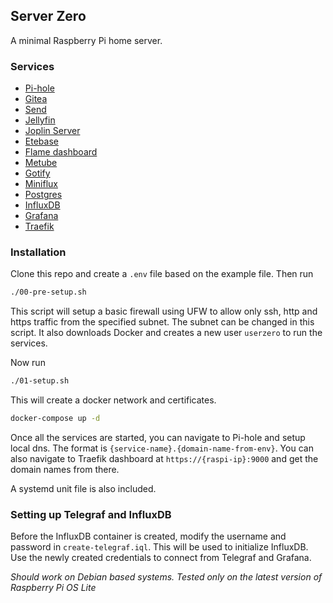 ## Server Zero
A minimal Raspberry Pi home server.

### Services
- [Pi-hole](https://github.com/pi-hole/pi-hole)
- [Gitea](https://github.com/go-gitea/gitea)
- [Send](https://github.com/timvisee/send)
- [Jellyfin](https://github.com/linuxserver/docker-jellyfin)
- [Joplin Server](https://github.com/cvhariharan/joplin-server)
- [Etebase](https://github.com/cvhariharan/etebase)
- [Flame dashboard](https://github.com/pawelmalak/flame)
- [Metube](https://github.com/alexta69/metube)
- [Gotify](https://github.com/gotify/server)
- [Miniflux](https://github.com/miniflux/v2)
- [Postgres](https://github.com/postgres/postgres)
- [InfluxDB](https://github.com/influxdata/influxdb)
- [Grafana](https://github.com/grafana/grafana)
- [Traefik](https://github.com/traefik/traefik)

### Installation
Clone this repo and create a `.env` file based on the example file. Then run
```bash
./00-pre-setup.sh
```
This script will setup a basic firewall using UFW to allow only ssh, http and https traffic from the specified subnet. The subnet can be changed in this script. It also downloads Docker and creates a new user 
`userzero` to run the services.

Now run
```bash
./01-setup.sh
```
This will create a docker network and certificates.  

```bash
docker-compose up -d
```

Once all the services are started, you can navigate to Pi-hole and setup local dns. The format is `{service-name}.{domain-name-from-env}`. You can also navigate to Traefik dashboard at `https://{raspi-ip}:9000`
and get the domain names from there.  

A systemd unit file is also included.   

### Setting up Telegraf and InfluxDB
Before the InfluxDB container is created, modify the username and password in `create-telegraf.iql`. This will be used to initialize InfluxDB.  
Use the newly created credentials to connect from Telegraf and Grafana.

*Should work on Debian based systems. Tested only on the latest version of Raspberry Pi OS Lite* 
